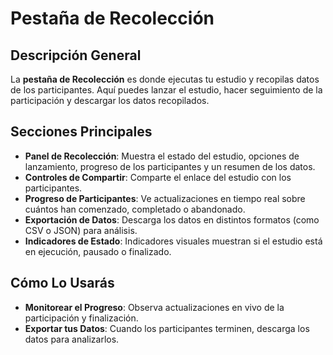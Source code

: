 # Pestaña de Recolección

## Descripción General

La **pestaña de Recolección** es donde ejecutas tu estudio y recopilas datos de los participantes. Aquí puedes lanzar el estudio, hacer seguimiento de la participación y descargar los datos recopilados.

## Secciones Principales

- **Panel de Recolección**: Muestra el estado del estudio, opciones de lanzamiento, progreso de los participantes y un resumen de los datos.
- **Controles de Compartir**: Comparte el enlace del estudio con los participantes.
- **Progreso de Participantes**: Ve actualizaciones en tiempo real sobre cuántos han comenzado, completado o abandonado.
- **Exportación de Datos**: Descarga los datos en distintos formatos (como CSV o JSON) para análisis.
- **Indicadores de Estado**: Indicadores visuales muestran si el estudio está en ejecución, pausado o finalizado.

## Cómo Lo Usarás

- **Monitorear el Progreso**: Observa actualizaciones en vivo de la participación y finalización.
- **Exportar tus Datos**: Cuando los participantes terminen, descarga los datos para analizarlos.